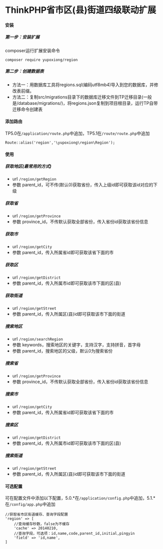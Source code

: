 # ThinkPHP省市区(县)街道四级联动扩展

#### 安装

##### 第一步：安装扩展
composer运行扩展安装命令
```
composer require yupoxiong/region
```

##### 第二步：创建数据表
* 方法一：用数据库工具将regions.sql(编码utf8mb4)导入到您的数据库，并修改表前缀。
* 方法二：复制src/migrations目录下的数据库迁移文件到TP迁移目录(一般是/database/migrations/)，将regions.json复制到项目根目录，运行TP自带迁移命令创建表


#### 添加路由
TP5.0在`/application/route.php`中追加，TP5.1在`/route/route.php`中追加

```
Route::alias('region','\yupoxiong\region\Region');
```

#### 使用

##### 获取地区(最常用的方式)
 * url `/region/getRegion`
 * 参数 parent_id，可不传(默认0)获取省份，传入上级id即可获取该id对应的下级

##### 获取省
 * url `/region/getProvince`
 * 参数 province_id，不传默认获取全部省份，传入省份id获取该省份信息
 
##### 获取市
 * url `/region/getCity`
 * 参数 parent_id，传入所属省id即可获取该省下面的市

##### 获取区
 * url `/region/getDistrict`
 * 参数 parent_id，传入所属市id即可获取该市下面的区(县)
 
##### 获取街道
 * url `/region/getStreet`
 * 参数 parent_id，传入所属区(县)id即可获取该市下面的街道
 
##### 搜索地区
 * url `/region/searchRegion`
 * 参数 keywords，搜索地区的关键字，支持汉字，支持拼音，首字母
 * 参数 parent_id，搜索地区的父级，默认0为搜索省份
 
##### 搜索省
 * url `/region/getProvince`
 * 参数 province_id，不传默认获取全部省份，传入省份id获取该省份信息

##### 搜索市
 * url `/region/getCity`
 * 参数 parent_id，传入所属省id即可获取该省下面的市

##### 搜索区
 * url `/region/getDistrict`
 * 参数 parent_id，传入所属市id即可获取该市下面的区(县)
 
##### 搜索街道
 * url `/region/getStreet`
 * 参数 parent_id，传入所属区(县)id即可获取该市下面的街道
 
#### 可选配置
可在配置文件中添加以下配置，5.0.*在`/application/config.php`中追加，5.1.*在`/config/app.php`中追加

```
//获取省市区街道缓存、查询字段配置
'region' => [
    //查询缓存秒数，false为不缓存
    'cache' => 20140210,
    //查询字段，可选项：id,name,code,parent_id,initial,pingyin
    'field' => 'id,name',
]
```
